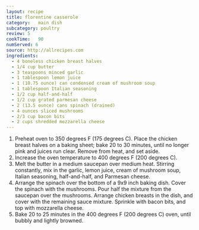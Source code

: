 ```yaml
---
layout: recipe
title: florentine casserole
category:	main dish					
subcategory: poultry
review: 5
cookTime:	90
numServed: 6
source:	http://allrecipes.com
ingredients:
  - 4 boneless chicken breast halves
  - 1/4 cup butter
  - 3 teaspoons minced garlic
  - 1 tablespoon lemon juice
  - 1 (10.75 ounce) can condensed cream of mushroom soup
  - 1 tablespoon Italian seasoning
  - 1/2 cup half-and-half
  - 1/2 cup grated parmesan cheese
  - 2 (13.5 ounce) cans spinach (drained)
  - 4 ounces sliced mushrooms
  - 2/3 cup bacon bits
  - 2 cups shredded mozzarella cheese
---
```


1. Preheat oven to 350 degrees F (175 degrees C). Place the chicken breast halves on a baking sheet; bake 20 to 30 minutes, until no longer pink and juices run clear. Remove from heat, and set aside.
2. Increase the oven temperature to 400 degrees F (200 degrees C).
3. Melt the butter in a medium saucepan over medium heat. Stirring constantly, mix in the garlic, lemon juice, cream of mushroom soup, Italian seasoning, half-and-half, and Parmesan cheese.
4. Arrange the spinach over the bottom of a 9x9 inch baking dish. Cover the spinach with the mushrooms. Pour half the mixture from the saucepan over the mushrooms. Arrange chicken breasts in the dish, and cover with the remaining sauce mixture. Sprinkle with bacon bits, and top with mozzarella cheese.
6. Bake 20 to 25 minutes in the 400 degrees F (200 degrees C) oven, until bubbly and lightly browned.
